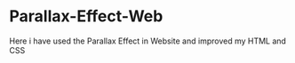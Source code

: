 # Parallax-Effect-Web

Here i have used the Parallax Effect in Website and improved my HTML and CSS
